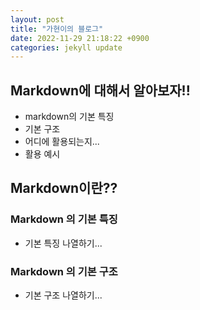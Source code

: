 ```yaml
---
layout: post
title: "가현이의 블로그"
date: 2022-11-29 21:18:22 +0900
categories: jekyll update
---
```


## Markdown에 대해서 알아보자!!

- markdown의 기본 특징
- 기본 구조
- 어디에 활용되는지...
- 활용 예시

## Markdown이란??

### Markdown 의 기본 특징

- 기본 특징 나열하기...

### Markdown 의 기본 구조

- 기본 구조 나열하기...

